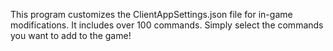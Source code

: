 This program customizes the ClientAppSettings.json file for in-game modifications. It includes over 100 commands. Simply select the commands you want to add to the game!
